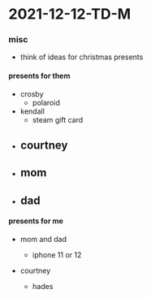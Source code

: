 # 2021-12-12-TD-M
### misc
- think of ideas for christmas presents

#### presents for them
- crosby
  - polaroid
- kendall
  - steam gift card
- courtney
  - 
- mom 
  - 
- dad 
  - 

#### presents for me 
<!--
- mom and dad
  - switch games
    - metroid dread 
  - computer stuff maybe 
    - storage
	- graphics card
  - camera stuff 
    - film
	- equipment for cameras
	- new film camera 
	- new digital camera 
-->
- mom and dad
  - iphone 11 or 12

- courtney 
  - hades
